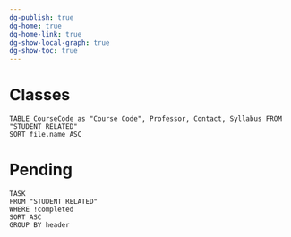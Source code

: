 ```yaml
---
dg-publish: true
dg-home: true
dg-home-link: true
dg-show-local-graph: true
dg-show-toc: true
---
```

# Classes
```dataview
TABLE CourseCode as "Course Code", Professor, Contact, Syllabus FROM "STUDENT RELATED"
SORT file.name ASC
```

# Pending  
```dataview  
TASK  
FROM "STUDENT RELATED"  
WHERE !completed  
SORT ASC  
GROUP BY header  
```
